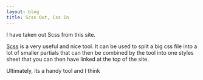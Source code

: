 ```yaml
---
layout: blog
title: Scss Out, Css In
---
```


I have taken out Scss from this site.

[Scss](https://sass-lang.com/documentation/syntax/) is a very useful and nice tool. It can be used to split a big css file into a lot of smaller
partials that can then be combined by the tool into one styles sheet that you can then have linked
at the top of the site. 

Ultimately, its a handy tool and I think